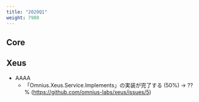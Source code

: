 ```yaml
---
title: "2020Q1"
weight: 7980
---
```


## Core

## Xeus

- AAAA
  - 「Omnius.Xeus.Service.Implements」の実装が完了する (50%) -> ??% (https://github.com/omnius-labs/xeus/issues/5)